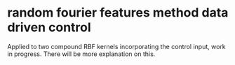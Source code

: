 # random fourier features method data driven control

Applied to two compound RBF kernels incorporating the control input, work in progress. There will be more explanation on this. 
 

